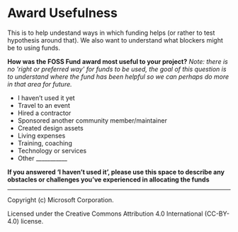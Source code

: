 # Award Usefulness
This is to help undestand ways in which funding helps (or rather to test hypothesis around that).
We also want to understand what blockers might be to using funds.


**How was the FOSS Fund award most useful to your project?**
*Note: there is no 'right or preferred way' for funds to be used, the goal of this question is to understand where the fund has been helpful so we can perhaps do more in that area for future.*
- I haven’t used it yet
- Travel to an event
- Hired a contractor
- Sponsored another community member/maintainer
- Created design assets
- Living expenses 
- Training, coaching
- Technology or services
- Other ___________

**If you answered ‘I haven’t used it’, please use this space to describe any obstacles or challenges you’ve experienced in allocating the funds**
____________


Copyright (c) Microsoft Corporation.

Licensed under the Creative Commons Attribution 4.0 International (CC-BY-4.0) license.
